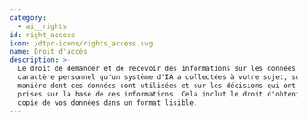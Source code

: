 ```yaml
---
category:
  - ai__rights
id: right_access
icon: /dtpr-icons/rights_access.svg
name: Droit d'accès
description: >-
  Le droit de demander et de recevoir des informations sur les données à
  caractère personnel qu'un système d'IA a collectées à votre sujet, sur la
  manière dont ces données sont utilisées et sur les décisions qui ont été
  prises sur la base de ces informations. Cela inclut le droit d'obtenir une
  copie de vos données dans un format lisible.
---
```


